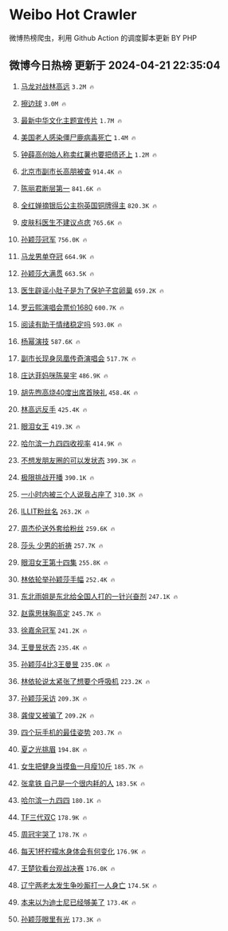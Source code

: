 # Weibo Hot Crawler 



微博热榜爬虫，利用 Github Action 的调度脚本更新 BY PHP 


## 微博今日热榜 更新于 2024-04-21 22:35:04 
1. [马龙对战林高远](https://s.weibo.com/weibo?q=%23%E9%A9%AC%E9%BE%99%E5%AF%B9%E6%88%98%E6%9E%97%E9%AB%98%E8%BF%9C%23&t=31&band_rank=1&Refer=top) `3.2M 🔥` 

1. [擦边球](https://s.weibo.com/weibo?q=%E6%93%A6%E8%BE%B9%E7%90%83&t=31&band_rank=2&Refer=top) `3.0M 🔥` 

1. [最新中华文化主题宣传片](https://s.weibo.com/weibo?q=%23%E6%9C%80%E6%96%B0%E4%B8%AD%E5%8D%8E%E6%96%87%E5%8C%96%E4%B8%BB%E9%A2%98%E5%AE%A3%E4%BC%A0%E7%89%87%23&t=31&band_rank=3&Refer=top) `1.7M 🔥` 

1. [美国老人感染僵尸鹿病毒死亡](https://s.weibo.com/weibo?q=%23%E7%BE%8E%E5%9B%BD%E8%80%81%E4%BA%BA%E6%84%9F%E6%9F%93%E5%83%B5%E5%B0%B8%E9%B9%BF%E7%97%85%E6%AF%92%E6%AD%BB%E4%BA%A1%23&t=31&band_rank=4&Refer=top) `1.4M 🔥` 

1. [钟薛高创始人称卖红薯也要把债还上](https://s.weibo.com/weibo?q=%23%E9%92%9F%E8%96%9B%E9%AB%98%E5%88%9B%E5%A7%8B%E4%BA%BA%E7%A7%B0%E5%8D%96%E7%BA%A2%E8%96%AF%E4%B9%9F%E8%A6%81%E6%8A%8A%E5%80%BA%E8%BF%98%E4%B8%8A%23&t=31&band_rank=5&Refer=top) `1.2M 🔥` 

1. [北京市副市长高朋被查](https://s.weibo.com/weibo?q=%23%E5%8C%97%E4%BA%AC%E5%B8%82%E5%89%AF%E5%B8%82%E9%95%BF%E9%AB%98%E6%9C%8B%E8%A2%AB%E6%9F%A5%23&t=31&band_rank=6&Refer=top) `914.4K 🔥` 

1. [陈丽君断层第一](https://s.weibo.com/weibo?q=%23%E9%99%88%E4%B8%BD%E5%90%9B%E6%96%AD%E5%B1%82%E7%AC%AC%E4%B8%80%23&t=31&band_rank=7&Refer=top) `841.6K 🔥` 

1. [全红婵摘银后公主抱英国铜牌得主](https://s.weibo.com/weibo?q=%23%E5%85%A8%E7%BA%A2%E5%A9%B5%E6%91%98%E9%93%B6%E5%90%8E%E5%85%AC%E4%B8%BB%E6%8A%B1%E8%8B%B1%E5%9B%BD%E9%93%9C%E7%89%8C%E5%BE%97%E4%B8%BB%23&t=31&band_rank=8&Refer=top) `820.3K 🔥` 

1. [皮肤科医生不建议点痣](https://s.weibo.com/weibo?q=%23%E7%9A%AE%E8%82%A4%E7%A7%91%E5%8C%BB%E7%94%9F%E4%B8%8D%E5%BB%BA%E8%AE%AE%E7%82%B9%E7%97%A3%23&t=31&band_rank=9&Refer=top) `765.6K 🔥` 

1. [孙颖莎冠军](https://s.weibo.com/weibo?q=%E5%AD%99%E9%A2%96%E8%8E%8E%E5%86%A0%E5%86%9B&t=31&band_rank=10&Refer=top) `756.0K 🔥` 

1. [马龙男单夺冠](https://s.weibo.com/weibo?q=%E9%A9%AC%E9%BE%99%E7%94%B7%E5%8D%95%E5%A4%BA%E5%86%A0&t=31&band_rank=11&Refer=top) `664.9K 🔥` 

1. [孙颖莎大满贯](https://s.weibo.com/weibo?q=%E5%AD%99%E9%A2%96%E8%8E%8E%E5%A4%A7%E6%BB%A1%E8%B4%AF&t=31&band_rank=12&Refer=top) `663.5K 🔥` 

1. [医生辟谣小肚子是为了保护子宫卵巢](https://s.weibo.com/weibo?q=%23%E5%8C%BB%E7%94%9F%E8%BE%9F%E8%B0%A3%E5%B0%8F%E8%82%9A%E5%AD%90%E6%98%AF%E4%B8%BA%E4%BA%86%E4%BF%9D%E6%8A%A4%E5%AD%90%E5%AE%AB%E5%8D%B5%E5%B7%A2%23&t=31&band_rank=13&Refer=top) `659.2K 🔥` 

1. [罗云熙演唱会票价1680](https://s.weibo.com/weibo?q=%23%E7%BD%97%E4%BA%91%E7%86%99%E6%BC%94%E5%94%B1%E4%BC%9A%E7%A5%A8%E4%BB%B71680%23&t=31&band_rank=14&Refer=top) `600.7K 🔥` 

1. [阅读有助于情绪稳定吗](https://s.weibo.com/weibo?q=%23%E9%98%85%E8%AF%BB%E6%9C%89%E5%8A%A9%E4%BA%8E%E6%83%85%E7%BB%AA%E7%A8%B3%E5%AE%9A%E5%90%97%23&t=31&band_rank=15&Refer=top) `593.0K 🔥` 

1. [杨幂演技](https://s.weibo.com/weibo?q=%E6%9D%A8%E5%B9%82%E6%BC%94%E6%8A%80&t=31&band_rank=16&Refer=top) `587.6K 🔥` 

1. [副市长现身凤凰传奇演唱会](https://s.weibo.com/weibo?q=%23%E5%89%AF%E5%B8%82%E9%95%BF%E7%8E%B0%E8%BA%AB%E5%87%A4%E5%87%B0%E4%BC%A0%E5%A5%87%E6%BC%94%E5%94%B1%E4%BC%9A%23&t=31&band_rank=17&Refer=top) `517.7K 🔥` 

1. [庄达菲妈咪陈昊宇](https://s.weibo.com/weibo?q=%E5%BA%84%E8%BE%BE%E8%8F%B2%E5%A6%88%E5%92%AA%E9%99%88%E6%98%8A%E5%AE%87&t=31&band_rank=18&Refer=top) `486.9K 🔥` 

1. [胡先煦高烧40度出席首映礼](https://s.weibo.com/weibo?q=%23%E8%83%A1%E5%85%88%E7%85%A6%E9%AB%98%E7%83%A740%E5%BA%A6%E5%87%BA%E5%B8%AD%E9%A6%96%E6%98%A0%E7%A4%BC%23&t=31&band_rank=19&Refer=top) `458.4K 🔥` 

1. [林高远反手](https://s.weibo.com/weibo?q=%E6%9E%97%E9%AB%98%E8%BF%9C%E5%8F%8D%E6%89%8B&t=31&band_rank=20&Refer=top) `425.4K 🔥` 

1. [眼泪女王](https://s.weibo.com/weibo?q=%E7%9C%BC%E6%B3%AA%E5%A5%B3%E7%8E%8B&t=31&band_rank=21&Refer=top) `419.3K 🔥` 

1. [哈尔滨一九四四收视率](https://s.weibo.com/weibo?q=%E5%93%88%E5%B0%94%E6%BB%A8%E4%B8%80%E4%B9%9D%E5%9B%9B%E5%9B%9B%E6%94%B6%E8%A7%86%E7%8E%87&t=31&band_rank=22&Refer=top) `414.9K 🔥` 

1. [不想发朋友圈的可以发状态](https://s.weibo.com/weibo?q=%23%E4%B8%8D%E6%83%B3%E5%8F%91%E6%9C%8B%E5%8F%8B%E5%9C%88%E7%9A%84%E5%8F%AF%E4%BB%A5%E5%8F%91%E7%8A%B6%E6%80%81%23&t=31&band_rank=23&Refer=top) `399.3K 🔥` 

1. [极限挑战开播](https://s.weibo.com/weibo?q=%E6%9E%81%E9%99%90%E6%8C%91%E6%88%98%E5%BC%80%E6%92%AD&t=31&band_rank=24&Refer=top) `390.1K 🔥` 

1. [一小时内被三个人说我占座了](https://s.weibo.com/weibo?q=%23%E4%B8%80%E5%B0%8F%E6%97%B6%E5%86%85%E8%A2%AB%E4%B8%89%E4%B8%AA%E4%BA%BA%E8%AF%B4%E6%88%91%E5%8D%A0%E5%BA%A7%E4%BA%86%23&t=31&band_rank=25&Refer=top) `310.3K 🔥` 

1. [ILLIT粉丝名](https://s.weibo.com/weibo?q=ILLIT%E7%B2%89%E4%B8%9D%E5%90%8D&t=31&band_rank=26&Refer=top) `263.2K 🔥` 

1. [周杰伦送外套给粉丝](https://s.weibo.com/weibo?q=%E5%91%A8%E6%9D%B0%E4%BC%A6%E9%80%81%E5%A4%96%E5%A5%97%E7%BB%99%E7%B2%89%E4%B8%9D&t=31&band_rank=27&Refer=top) `259.6K 🔥` 

1. [莎头 少男的祈祷](https://s.weibo.com/weibo?q=%E8%8E%8E%E5%A4%B4%20%E5%B0%91%E7%94%B7%E7%9A%84%E7%A5%88%E7%A5%B7&t=31&band_rank=28&Refer=top) `257.7K 🔥` 

1. [眼泪女王第十四集](https://s.weibo.com/weibo?q=%23%E7%9C%BC%E6%B3%AA%E5%A5%B3%E7%8E%8B%E7%AC%AC%E5%8D%81%E5%9B%9B%E9%9B%86%23&t=31&band_rank=29&Refer=top) `255.8K 🔥` 

1. [林依轮举孙颖莎手幅](https://s.weibo.com/weibo?q=%E6%9E%97%E4%BE%9D%E8%BD%AE%E4%B8%BE%E5%AD%99%E9%A2%96%E8%8E%8E%E6%89%8B%E5%B9%85&t=31&band_rank=30&Refer=top) `252.4K 🔥` 

1. [东北雨姐是东北给全国人打的一针兴奋剂](https://s.weibo.com/weibo?q=%23%E4%B8%9C%E5%8C%97%E9%9B%A8%E5%A7%90%E6%98%AF%E4%B8%9C%E5%8C%97%E7%BB%99%E5%85%A8%E5%9B%BD%E4%BA%BA%E6%89%93%E7%9A%84%E4%B8%80%E9%92%88%E5%85%B4%E5%A5%8B%E5%89%82%23&t=31&band_rank=31&Refer=top) `247.1K 🔥` 

1. [赵露思抹胸高定](https://s.weibo.com/weibo?q=%23%E8%B5%B5%E9%9C%B2%E6%80%9D%E6%8A%B9%E8%83%B8%E9%AB%98%E5%AE%9A%23&t=31&band_rank=32&Refer=top) `245.7K 🔥` 

1. [徐嘉余冠军](https://s.weibo.com/weibo?q=%E5%BE%90%E5%98%89%E4%BD%99%E5%86%A0%E5%86%9B&t=31&band_rank=33&Refer=top) `241.2K 🔥` 

1. [王曼昱状态](https://s.weibo.com/weibo?q=%23%E7%8E%8B%E6%9B%BC%E6%98%B1%E7%8A%B6%E6%80%81%23&t=31&band_rank=34&Refer=top) `235.4K 🔥` 

1. [孙颖莎4比3王曼昱](https://s.weibo.com/weibo?q=%23%E5%AD%99%E9%A2%96%E8%8E%8E4%E6%AF%943%E7%8E%8B%E6%9B%BC%E6%98%B1%23&t=31&band_rank=35&Refer=top) `235.0K 🔥` 

1. [林依轮说太紧张了想要个呼吸机](https://s.weibo.com/weibo?q=%23%E6%9E%97%E4%BE%9D%E8%BD%AE%E8%AF%B4%E5%A4%AA%E7%B4%A7%E5%BC%A0%E4%BA%86%E6%83%B3%E8%A6%81%E4%B8%AA%E5%91%BC%E5%90%B8%E6%9C%BA%23&t=31&band_rank=36&Refer=top) `223.2K 🔥` 

1. [孙颖莎采访](https://s.weibo.com/weibo?q=%E5%AD%99%E9%A2%96%E8%8E%8E%E9%87%87%E8%AE%BF&t=31&band_rank=37&Refer=top) `209.3K 🔥` 

1. [龚俊又被骗了](https://s.weibo.com/weibo?q=%23%E9%BE%9A%E4%BF%8A%E5%8F%88%E8%A2%AB%E9%AA%97%E4%BA%86%23&t=31&band_rank=38&Refer=top) `209.2K 🔥` 

1. [四个玩手机的最佳姿势](https://s.weibo.com/weibo?q=%23%E5%9B%9B%E4%B8%AA%E7%8E%A9%E6%89%8B%E6%9C%BA%E7%9A%84%E6%9C%80%E4%BD%B3%E5%A7%BF%E5%8A%BF%23&t=31&band_rank=39&Refer=top) `203.7K 🔥` 

1. [夏之光挑眉](https://s.weibo.com/weibo?q=%E5%A4%8F%E4%B9%8B%E5%85%89%E6%8C%91%E7%9C%89&t=31&band_rank=40&Refer=top) `194.8K 🔥` 

1. [女生把健身当摸鱼一月瘦10斤](https://s.weibo.com/weibo?q=%23%E5%A5%B3%E7%94%9F%E6%8A%8A%E5%81%A5%E8%BA%AB%E5%BD%93%E6%91%B8%E9%B1%BC%E4%B8%80%E6%9C%88%E7%98%A610%E6%96%A4%23&t=31&band_rank=41&Refer=top) `185.7K 🔥` 

1. [张拿铁 自己是一个很内耗的人](https://s.weibo.com/weibo?q=%E5%BC%A0%E6%8B%BF%E9%93%81%20%E8%87%AA%E5%B7%B1%E6%98%AF%E4%B8%80%E4%B8%AA%E5%BE%88%E5%86%85%E8%80%97%E7%9A%84%E4%BA%BA&t=31&band_rank=42&Refer=top) `183.5K 🔥` 

1. [哈尔滨一九四四](https://s.weibo.com/weibo?q=%E5%93%88%E5%B0%94%E6%BB%A8%E4%B8%80%E4%B9%9D%E5%9B%9B%E5%9B%9B&t=31&band_rank=43&Refer=top) `180.1K 🔥` 

1. [TF三代双C](https://s.weibo.com/weibo?q=%23TF%E4%B8%89%E4%BB%A3%E5%8F%8CC%23&t=31&band_rank=44&Refer=top) `178.9K 🔥` 

1. [周冠宇哭了](https://s.weibo.com/weibo?q=%23%E5%91%A8%E5%86%A0%E5%AE%87%E5%93%AD%E4%BA%86%23&t=31&band_rank=45&Refer=top) `178.7K 🔥` 

1. [每天1杯柠檬水身体会有何变化](https://s.weibo.com/weibo?q=%23%E6%AF%8F%E5%A4%A91%E6%9D%AF%E6%9F%A0%E6%AA%AC%E6%B0%B4%E8%BA%AB%E4%BD%93%E4%BC%9A%E6%9C%89%E4%BD%95%E5%8F%98%E5%8C%96%23&t=31&band_rank=46&Refer=top) `176.9K 🔥` 

1. [王楚钦看台观战决赛](https://s.weibo.com/weibo?q=%23%E7%8E%8B%E6%A5%9A%E9%92%A6%E7%9C%8B%E5%8F%B0%E8%A7%82%E6%88%98%E5%86%B3%E8%B5%9B%23&t=31&band_rank=47&Refer=top) `176.0K 🔥` 

1. [辽宁两老太发生争吵厮打一人身亡](https://s.weibo.com/weibo?q=%23%E8%BE%BD%E5%AE%81%E4%B8%A4%E8%80%81%E5%A4%AA%E5%8F%91%E7%94%9F%E4%BA%89%E5%90%B5%E5%8E%AE%E6%89%93%E4%B8%80%E4%BA%BA%E8%BA%AB%E4%BA%A1%23&t=31&band_rank=48&Refer=top) `174.5K 🔥` 

1. [本来以为迪士尼已经够美了](https://s.weibo.com/weibo?q=%23%E6%9C%AC%E6%9D%A5%E4%BB%A5%E4%B8%BA%E8%BF%AA%E5%A3%AB%E5%B0%BC%E5%B7%B2%E7%BB%8F%E5%A4%9F%E7%BE%8E%E4%BA%86%23&t=31&band_rank=49&Refer=top) `173.4K 🔥` 

1. [孙颖莎眼里有光](https://s.weibo.com/weibo?q=%23%E5%AD%99%E9%A2%96%E8%8E%8E%E7%9C%BC%E9%87%8C%E6%9C%89%E5%85%89%23&t=31&band_rank=50&Refer=top) `173.3K 🔥` 

